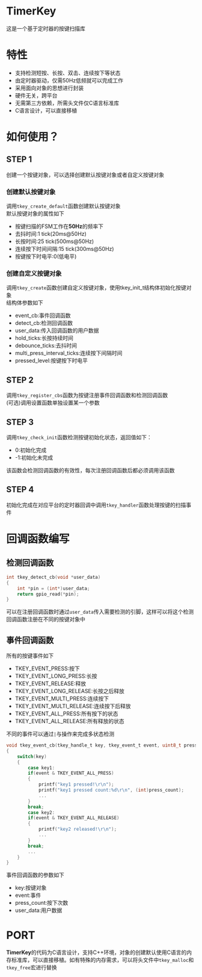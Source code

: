 # TimerKey
这是一个基于定时器的按键扫描库
# 特性
- 支持检测短按、长按、双击、连续按下等状态
- 由定时器驱动，仅需50Hz低频就可以完成工作
- 采用面向对象的思想进行封装
- 硬件无关，跨平台
- 无需第三方依赖，所需头文件仅C语言标准库
- C语言设计，可以直接移植

# 如何使用？
## STEP 1
创建一个按键对象，可以选择创建默认按键对象或者自定义按键对象
### 创建默认按键对象
调用`tkey_create_default`函数创建默认按键对象  
默认按键对象的属性如下
- 按键扫描的FSM工作在**50Hz**的频率下
- 去抖时间:1 tick(20ms@50Hz)
- 长按时间:25 tick(500ms@50Hz)
- 连续按下时间间隔:15 tick(300ms@50Hz)
- 按键按下时电平:0(低电平)

### 创建自定义按键对象
调用`tkey_create`函数创建自定义按键对象，使用tkey_init_t结构体初始化按键对象  
结构体参数如下  
- event_cb:事件回调函数
- detect_cb:检测回调函数
- user_data:传入回调函数的用户数据
- hold_ticks:长按持续时间
- debounce_ticks:去抖时间
- multi_press_interval_ticks:连续按下间隔时间
- pressed_level:按键按下时电平

## STEP 2
调用`tkey_register_cbs`函数为按键注册事件回调函数和检测回调函数  
(可选)调用设置函数单独设置某一个参数
## STEP 3
调用`tkey_check_init`函数检测按键初始化状态，返回值如下：  
- 0:初始化完成
- -1:初始化未完成

该函数会检测回调函数的有效性，每次注册回调函数后都必须调用该函数
## STEP 4
初始化完成在对应平台的定时器回调中调用`tkey_handler`函数处理按键的扫描事件
# 回调函数编写
## 检测回调函数
```c
int tkey_detect_cb(void *user_data)
{
    int *pin = (int*)user_data;
    return gpio_read(*pin);
}
```
可以在注册回调函数时通过`user_data`传入需要检测的引脚，这样可以将这个检测回调函数注册在不同的按键对象中
## 事件回调函数
所有的按键事件如下  
- TKEY_EVENT_PRESS:按下
- TKEY_EVENT_LONG_PRESS:长按
- TKEY_EVENT_RELEASE:释放
- TKEY_EVENT_LONG_RELEASE:长按之后释放
- TKEY_EVENT_MULTI_PRESS:连续按下
- TKEY_EVENT_MULTI_RELEASE:连续按下后释放
- TKEY_EVENT_ALL_PRESS:所有按下的状态
- TKEY_EVENT_ALL_RELEASE:所有释放的状态

不同的事件可以通过`|`与操作来完成多状态检测
```c
void tkey_event_cb(tkey_handle_t key, tkey_event_t event, uint8_t press_count, void *user_data)
{
    switch(key)
    {
        case key1:
        if(event & TKEY_EVENT_ALL_PRESS)
        {
            printf("key1 pressed!\r\n");
            printf("key1 pressed count:%d\r\n", (int)press_count);
            ...
        }
        break;
        case key2:
        if(event & TKEY_EVENT_ALL_RELEASE)
        {
            printf("key2 released!\r\n");
            ...
        }
        break;
        ...
    }
}
```
事件回调函数的参数如下  
- key:按键对象
- event:事件
- press_count:按下次数
- user_data:用户数据

# PORT
**TimerKey**的代码为C语言设计，支持C++环境，对象的创建默认使用C语言的内存标准库，可以直接移植。如有特殊的内存需求，可以将头文件中`tkey_malloc`和`tkey_free`宏进行替换
